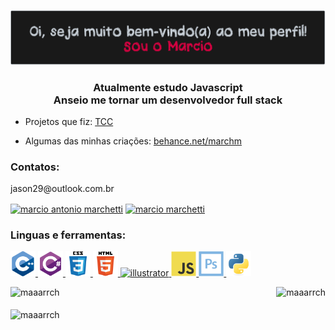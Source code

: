 

<a href="https://www.linkedin.com/in/marcioamarchetti/"> <img src="gittop.png" alt="apresentação marcio"/> </a>

<h3 align="center">Atualmente estudo Javascript <br> Anseio me tornar um desenvolvedor full stack</h3>

- Projetos que fiz: [TCC](https://www.behance.net/gallery/111154951/Produtos-para-Website-(TCC)/modules/635946773)

- Algumas das minhas criações: [behance.net/marchm](https://www.behance.net/marchm)


<h3 align="left">Contatos:</h3> 
<p align="left">
 <p align="left">jason29@outlook.com.br </p>
<a href="https://linkedin.com/in/marcio antonio marchetti" target="blank"><img align="center" src="https://raw.githubusercontent.com/rahuldkjain/github-profile-readme-generator/master/src/images/icons/Social/linked-in-alt.svg" alt="marcio antonio marchetti" height="30" width="40" /></a>
<a href="https://www.behance.net/marcio marchetti" target="blank"><img align="center" src="https://raw.githubusercontent.com/rahuldkjain/github-profile-readme-generator/master/src/images/icons/Social/behance.svg" alt="marcio marchetti" height="30" width="40" /></a>
</p>

<h3 align="left">Linguas e ferramentas:</h3>
<p align="left"> <a href="https://www.w3schools.com/cpp/" target="_blank" rel="noreferrer"> <img src="https://raw.githubusercontent.com/devicons/devicon/master/icons/cplusplus/cplusplus-original.svg" alt="cplusplus" width="40" height="40"/> </a> <a href="https://www.w3schools.com/cs/" target="_blank" rel="noreferrer"> <img src="https://raw.githubusercontent.com/devicons/devicon/master/icons/csharp/csharp-original.svg" alt="csharp" width="40" height="40"/> </a> <a href="https://www.w3schools.com/css/" target="_blank" rel="noreferrer"> <img src="https://raw.githubusercontent.com/devicons/devicon/master/icons/css3/css3-original-wordmark.svg" alt="css3" width="40" height="40"/> </a> <a href="https://www.w3.org/html/" target="_blank" rel="noreferrer"> <img src="https://raw.githubusercontent.com/devicons/devicon/master/icons/html5/html5-original-wordmark.svg" alt="html5" width="40" height="40"/> </a> <a href="https://www.adobe.com/in/products/illustrator.html" target="_blank" rel="noreferrer"> <img src="https://www.vectorlogo.zone/logos/adobe_illustrator/adobe_illustrator-icon.svg" alt="illustrator" width="40" height="40"/> </a> <a href="https://developer.mozilla.org/en-US/docs/Web/JavaScript" target="_blank" rel="noreferrer"> <img src="https://raw.githubusercontent.com/devicons/devicon/master/icons/javascript/javascript-original.svg" alt="javascript" width="40" height="40"/> </a> <a href="https://www.photoshop.com/en" target="_blank" rel="noreferrer"> <img src="https://raw.githubusercontent.com/devicons/devicon/master/icons/photoshop/photoshop-line.svg" alt="photoshop" width="40" height="40"/> </a> <a href="https://www.python.org" target="_blank" rel="noreferrer"> <img src="https://raw.githubusercontent.com/devicons/devicon/master/icons/python/python-original.svg" alt="python" width="40" height="40"/> </a> </p>

<div>

<img height="180em" src="https://github-readme-stats.vercel.app/api?username=maaarrch&show_icons=true&theme=dark&title_color=d80242&text_color=d80242&locale=PT-BR" alt="maaarrch" />

<img height="115em" align="right" src="https://github-readme-stats.vercel.app/api/top-langs?username=maaarrch&show_icons=true&theme=dark&title_color=d80242&text_color=d80242&locale=PT-BR&layout=compact" alt="maaarrch" />


<br>
<br>
<img align="center" src="http://github-readme-streak-stats.herokuapp.com?user=Maaarrch&theme=dark&locale=pt-br&stroke=C9D1D9&border=C9D1D9&currStreakNum=D80242&sideNums=D80242&currStreakLabel=D80242&sideLabels=D80242&dates=D80242&fire=E34C26&ring=E34C26" alt="maaarrch" />
</div>


